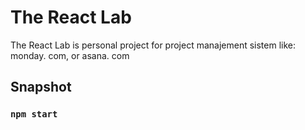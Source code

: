 # The React Lab

The React Lab is personal project for project manajement sistem like: monday. com, or asana. com

## Snapshot


### `npm start`
